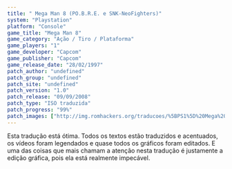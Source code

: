 ```yaml
---
title: " Mega Man 8 (PO.B.R.E. e SNK-NeoFighters)"
system: "Playstation"
platform: "Console"
game_title: "Mega Man 8"
game_category: "Ação / Tiro / Plataforma"
game_players: "1"
game_developer: "Capcom"
game_publisher: "Capcom"
game_release_date: "28/02/1997"
patch_author: "undefined"
patch_group: "undefined"
patch_site: "undefined"
patch_version: "1.0"
patch_release: "09/09/2008"
patch_type: "ISO traduzida"
patch_progress: "99%"
patch_images: ["http://img.romhackers.org/traducoes/%5BPS1%5D%20Mega%20Man%208%20-%20POBRE%20e%20SNK-NeoFighters%20-%201.gif","http://img.romhackers.org/traducoes/%5BPS1%5D%20Mega%20Man%208%20-%20POBRE%20e%20SNK-NeoFighters%20-%202.gif","http://img.romhackers.org/traducoes/%5BPS1%5D%20Mega%20Man%208%20-%20POBRE%20e%20SNK-NeoFighters%20-%203.gif"]
---
```

Esta tradução está ótima. Todos os textos estão traduzidos e acentuados, os vídeos foram legendados e quase todos os gráficos foram editados. E uma das coisas que mais chamam a atenção nesta tradução é justamente a edição gráfica, pois ela está realmente impecável.